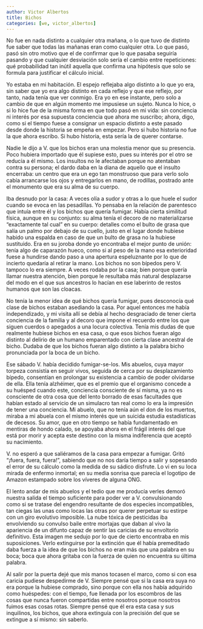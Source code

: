 ```yaml
---
author: Victor Albertos
title: Bichos
categories: [we, victor_albertos]
---
```


No fue en nada distinto a cualquier otra mañana, o lo que tuvo de distinto fue saber que todas las mañanas eran como cualquier otra. Lo que pasó, pasó sin otro motivo que el de confirmar que lo que pasaba seguiría pasando y que cualquier desviación solo sería el cambio entre repeticiones: qué probabilidad tan inútil aquella que confirma una hipótesis que solo se formula para justificar el cálculo inicial.  

Yo estaba en mi habitación. El espejo reflejaba algo distinto a lo que yo era, sin saber que yo era algo distinto en cada reflejo y que ese reflejo, por tanto, nada tenía que ver conmigo. Era yo en ese instante, pero solo a cambio de que en algún momento me impusiese un sujeto. Nunca lo hice, o si lo hice fue de la misma forma en que todo pasó en mi vida: sin conciencia ni interés por esa supuesta conciencia que ahora me suscribo; ahora, digo, como si el tiempo fuese a consignar un espacio distinto a este pasado desde donde la historia se empeña en empezar. Pero si hubo historia no fue la que ahora escribo. Si hubo historia, esta sería la de querer contarse.

Nadie le dijo a V. que los bichos eran una molestia menor que su presencia. Poco hubiera importado que él supiese esto, pues su interés por el otro se reducía a él mismo. Los insultos no le afectaban porque no atentaban contra su persona; el dardo daba en la diana de aquello que el insulto encerraba: un centro que era un ego tan monstruoso que para verlo solo cabía arrancarse los ojos y entregarlos en mano, de rodillas, postrado ante el monumento que era su alma de su cuerpo.

Iba desnudo por la casa: A veces olía a sudor y otras a lo que huele el sudor cuando se evoca en las pesadillas. Yo pensaba en la relación de parentesco que intuía entre él y los bichos que quería fumigar. Había cierta similitud física, aunque en su conjunto: su alma tenía el decoro de no materializarse “exactamente tal cual” en su cuerpo: detalles como el bulto de grasa que salía un palmo por debajo de su cuello, justo en el lugar donde hubiese habido una espalda en caso de que un bulto de grasa no la hubiese sustituido. Era en su joroba donde yo encontraba el mejor punto de unión: tenía algo de caparazón hueco, como si al peso de la mano esa exterioridad fuese a hundirse dando paso a una apertura espeluznante por lo que de incierto quedaría al retirar la mano. Los bichos no son bípedos pero V. tampoco lo era siempre. A veces rodaba por la casa; bien porque quería llamar nuestra atención, bien porque le resultaba más natural desplazarse del modo en el que sus ancestros lo hacían en ese laberinto de restos humanos que son las cloacas.

No tenía la menor idea de qué bichos quería fumigar, pues desconocía qué clase de bichos estaban asediando la casa. Por aquel entonces me había independizado, y mi visita allí se debía al hecho desgraciado de tener cierta conciencia de la familia y al decoro que impone el recuerdo entre los que siguen cuerdos o apegados a una locura colectiva. Tenía mis dudas de que realmente hubiese bichos en esa casa, o que esos bichos fueran algo distinto al delirio de un humano emparentado con cierta clase ancestral de bicho. Dudaba de que los bichos fueran algo distinto a la palabra bicho pronunciada por la boca de un bicho.

Ese sábado V. había decidido fumigar-se-los. Mis abuelos, cuya mayor torpeza consistía en seguir vivos, seguida de cerca por su desplazamiento bípedo, consentían en prolongar su existencia a cambio de poder olvidarse de ella. Ella tenía alzhéimer, que es el premio que el organismo concede a su huésped cuando este, conciencia consciente de sí misma, ya no es consciente de otra cosa que del lento borrado de esas facultades que habían estado al servicio de un simulacro tan real como lo era la impresión de tener una conciencia. Mi abuelo, que no tenía aún el don de los muertos, miraba a mi abuela con el mismo interés que un suicida estudia estadísticas de decesos. Su amor, que en otro tiempo se había fundamentado en mentiras de hondo calado, se apoyaba ahora en el frágil interés del que está por morir y acepta este destino con la misma indiferencia que aceptó su nacimiento.  

V. no esperó a que saliéramos de la casa para empezar a fumigar. Gritó “¡fuera, fuera, fuera!”, sabiendo que no nos daría tiempo a salir y sopesando el error de su cálculo como la medida de su sádico disfrute. Lo vi en su loca mirada de enfermo inmortal; en su media sonrisa que parecía el logotipo de Amazon estampado sobre los víveres de alguna ONG.

El lento andar de mis abuelos y el tedio que me producía verles demoró nuestra salida el tiempo suficiente para poder ver a V. convulsionando como si se tratase del engendro resultante de dos especies incompatibles, tan ciegas las unas como locas las otras por querer perpetuar su estirpe con un giro evolutivo imposible. La nube tóxica de pesticidas iba envolviendo su convulso baile entre mortajas que daban al vivo la apariencia de un difunto capaz de sentir las caricias de su envoltorio definitivo. Esta imagen me sedujo por lo que de cierto encontraba en mis suposiciones. Verlo extinguirse por la extinción que él había premeditado daba fuerza a la idea de que los bichos no eran más que una palabra en su boca; boca que ahora gritaba con la fuerza de quien no encuentra su última palabra.

Al salir por la puerta dejé que mis manos tocasen el marco, como si con esa caricia pudiese despedirme de V. Siempre pensé que si la casa era suya no era porque la hubiese comprado, sino porque con ella nos había adquirido como huéspedes: con el tiempo, fue llenada por los escombros de las cosas que nunca fueron compartidas entre nosotros porque nosotros fuimos esas cosas rotas. Siempre pensé que él era esta casa y sus inquilinos, los bichos, que ahora extinguía con la precisión del que se extingue a sí mismo: sin saberlo.